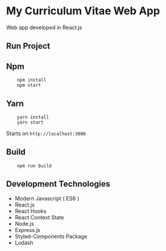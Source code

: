 # My Curriculum Vitae Web App

Web app developed in React.js


## Run Project

## Npm
```
    npm install
    npm start
```

## Yarn
```
    yarn install
    yarn start
```

Starts on `http://localhost:3000`

## Build
```
    npm run build
```

## Development Technologies
* Modern Javascript ( ES6 )
* React.js
* React Hooks
* React Context State
* Node.js
* Express.js
* Styled-Components Package
* Lodash


